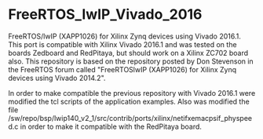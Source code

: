 # FreeRTOS_lwIP_Vivado_2016
FreeRTOS/lwIP (XAPP1026) for Xilinx Zynq devices using Vivado 2016.1. This port is compatible with Xilinx Vivado 2016.1 and was tested on the boards Zedboard and RedPitaya, but should work on a Xilinx ZC702 board also. This repository is based on the repository posted by Don Stevenson in the FreeRTOS forum called "FreeRTOSlwIP (XAPP1026) for Xilinx Zynq devices using Vivado 2014.2". 

In order to make compatible the previous repository with Vivado 2016.1 were modified the tcl scripts of the application examples. Also was modified the file /sw/repo/bsp/lwip140_v2_1/src/contrib/ports/xilinx/netifxemacpsif_physpeed.c in order to make it compatible with the RedPitaya board.

